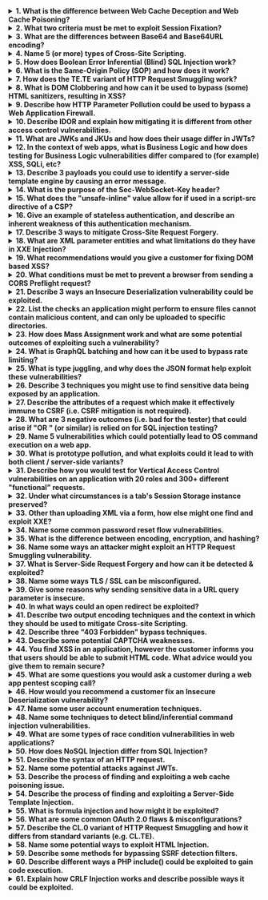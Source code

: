 
<details>
<summary><b>1. What is the difference between Web Cache Deception and Web Cache Poisoning?</b></summary>

**Web Cache Deception** involves finding a dynamic page that can be accessed via a URL a web cache will automatically cache (e.g., if `/transactions` can be accessed at `/transactions.jpg`). If an attacker can trick a victim into visiting the cacheable URL, they can then load the same URL and retrieve the victim's information from the cache.

**Web Cache Poisoning** involves finding an input that results in some exploitable change in the response but doesn't form part of the cache key for the request. When an attacker sends their payload, the exploited response will be cached and then delivered to anyone who accesses the page.
</details>

<details>
<summary><b>2. What two criteria must be met to exploit Session Fixation?</b></summary>

Session Fixation is not the same as Session Hijacking but rather a type of Session Hijacking attack. The two criteria are:

- Attacker must be able to forcibly set a (syntactically valid but otherwise inactive) session token in the victim's browser (e.g., using XSS / CRLF injection)
- Once the victim authenticates, the application uses the session token already present and does not set a new one
</details>

<details>
<summary><b>3. What are the differences between Base64 and Base64URL encoding?</b></summary>

In Base64URL encoding:
- A `-` is used instead of a `+`
- A `_` is used instead of a `/`
- Padding with `=` is optional and usually omitted

This provides more compatibility when the value needs to be used in a URL.

**Note:** Padding is actually not required at all for decoding, even in regular Base64, because we can figure out how many bytes are left to decode based on the number of remaining Base64 characters:
- 2 characters = 1 more byte
- 3 characters = 2 more bytes
</details>

<details>
<summary><b>4. Name 5 (or more) types of Cross-Site Scripting.</b></summary>

The 5 main types are:
- Reflected XSS
- Stored XSS
- DOM-based XSS
- CSTI (Client-Side Template Injection)
- Server-Side XSS

Other types suggested include:
- Self XSS
- XST (Cross-Site Tracing)
- Universal XSS
- Blind XSS
- Mutation XSS
</details>

<details>
<summary><b>5. How does Boolean Error Inferential (Blind) SQL Injection work?</b></summary>

This is a variant where injecting "AND 1=1" and "AND 1=2" (for example) will return the same response! The trick is to purposefully cause a database error when a condition we want to test is true, and hope that error propagates back to the response somehow (e.g., a 500 Internal Server error).

Many ways to do this, but most use a CASE expression and some divide by zero if the condition is true. For example: `AND 1=(SELECT CASE WHEN (1=1) THEN 1/0 ELSE 1 END)`
</details>

<details>
<summary><b>6. What is the Same-Origin Policy (SOP) and how does it work?</b></summary>

The Same-Origin Policy is a security mechanism browsers use to prevent a variety of cross-origin attacks. The basic principle is that client-side app code can only read data from a specific URL if the URL has the same origin as the current app. Two URLs have the same origin if they share the same protocol, host, and port.

Note that reading and embedding data from URLs are treated differently, allowing applications to embed things like scripts, videos, images, etc. without actually being able to access the raw bytes of each.
</details>

<details>
<summary><b>7. How does the TE.TE variant of HTTP Request Smuggling work?</b></summary>

The TE.TE variant has two or more servers which always use the Transfer-Encoding header over the Content-Length header if both are present, which usually makes Request Smuggling impossible. However, by manipulating the Transfer-Encoding header, it is possible to cause one of the servers to not recognize it. This server will use the Content-Length header instead, allowing the Request Smuggling attack to work.

There are countless ways to manipulate the Transfer-Encoding header. Common ones are including whitespace before the colon, capitalization, or modifying the value "chunked" in the header itself.
</details>

<details>
<summary><b>8. What is DOM Clobbering and how can it be used to bypass (some) HTML sanitizers, resulting in XSS?</b></summary>

DOM Clobbering is a way to manipulate the DOM using only HTML elements (i.e., no JavaScript). By using the id or name attribute of some elements, it is possible to create global variables in the DOM. This can lead to XSS in some cases.

[DOM Clobbering Cheatsheet](https://example.com) (works best in Chrome)
</details>

<details>
<summary><b>9. Describe how HTTP Parameter Pollution could be used to bypass a Web Application Firewall.</b></summary>

Some servers will concatenate parameter values if two or more identical parameters exist in requests, though often with a separator (e.g., a comma). For certain payloads, WAF detection can sometimes be bypassed if the payload can be split across multiple parameters.
</details>

<details>
<summary><b>10. Describe IDOR and explain how mitigating it is different from other access control vulnerabilities.</b></summary>

Insecure Direct Object References occur when an application provides functionality to access a resource using some unique reference (e.g., an ID) but does not perform adequate access control checks to determine if the user should have access to the specific resource.

Generally, the user should be able to access the functionality, but not all resources via the functionality. Thus, mitigation involves an access check comparing the user to the specific resource being requested, as opposed to the functionality itself.
</details>

<details>
<summary><b>11. What are JWKs and JKUs and how does their usage differ in JWTs?</b></summary>

A JSON Web Key (JWK) is a JSON object representing a signing key in a JWT. A JSON Web Key Set URL (JKU) is a URL which points to the location of a set of JWKs. In a JWT, both JWKs and JKUs go in the header.

When using a JWK, the entire public key is embedded within the header, whereas a JKU can point to a set of multiple public keys. In both cases a key ID (kid) is used to select the key to be used.
</details>

<details>
<summary><b>12. In the context of web apps, what is Business Logic and how does testing for Business Logic vulnerabilities differ compared to (for example) XSS, SQLi, etc?</b></summary>

Business logic is code which mimics real-world business operations / decisions, rather than code which handles how a user interacts with the application. Testing for business logic vulnerabilities usually involves identifying and challenging assumptions the developer has made about how someone uses the application, rather than technical oversights involving how data is processed.

It is impossible to identify business logic flaws using current scanners, since they require an understanding of the purpose of the application and are highly contextual.
</details>

<details>
<summary><b>13. Describe 3 payloads you could use to identify a server-side template engine by causing an error message.</b></summary>

- **Invalid syntax**: `${{<%[%'"}}%\`
- **Divide by zero**: `${1/0}`
- **Invalid variable names**: `${tib3rius}`
</details>

<details>
<summary><b>14. What is the purpose of the Sec-WebSocket-Key header?</b></summary>

The "key" has nothing to do with security / encryption. Since WebSockets are created using an initial HTTP request, the Sec-WebSocket-Key header is used by the client to make sure the server supports WebSockets. If the client doesn't receive a correctly hashed version of the key from the server, it doesn't continue with the WebSocket setup.
</details>

<details>
<summary><b>15. What does the "unsafe-inline" value allow for if used in a script-src directive of a CSP?</b></summary>

"unsafe-inline" will allow all inline scripts (e.g., `<script>...</script>` and "onevent" attributes) to be executed, but will not allow the loading of scripts from other files, nor will it allow the use of `eval()` and other methods which allow the execution of JavaScript from strings.
</details>

<details>
<summary><b>16. Give an example of stateless authentication, and describe an inherent weakness of this authentication mechanism.</b></summary>

Authentication using a JWT is an example of stateless authentication. An inherent weakness of stateless authentication is the inability to forcibly expire user sessions, since all session information is stored on the client-side.
</details>

<details>
<summary><b>17. Describe 3 ways to mitigate Cross-Site Request Forgery.</b></summary>

- Setting the SameSite cookie attribute to Lax or Strict on session cookies can prevent this cookie being added to cross-site requests, making forged requests unauthenticated. There are some exceptions if Lax is used.
- Requiring Anti-CSRF Tokens to be submitted with vulnerable requests will prevent CSRF provided the tokens are unique, unpredictable, and are not (only) submitted in cookies.
- Another option is to check the Referer header of a request to ensure it matches a trusted origin.
</details>

<details>
<summary><b>18. What are XML parameter entities and what limitations do they have in XXE Injection?</b></summary>

XML parameter entities are referenced using a `%` instead of `&`, but can only be referenced within a DTD, not the main XML document. This limitation means that parameter entities are often only useful with out-of-band XXE techniques.
</details>

<details>
<summary><b>19. What recommendations would you give a customer for fixing DOM based XSS?</b></summary>

If possible, avoid passing untrusted inputs to potentially dangerous JavaScript functions. Checks should be implemented to ensure that values only include expected characters (as opposed to trying to detect bad characters). Encoding inputs is also a possibility.
</details>

<details>
<summary><b>20. What conditions must be met to prevent a browser from sending a CORS Preflight request?</b></summary>

- Only GET, HEAD, or POST methods are allowed
- Only the following headers can be manually set: Accept, Accept-Language, Content-Language, Content-Type, Range
- If Content-Type is set, it must use one of the following: application/x-www-form-urlencoded, multipart/form-data, text/plain
- If XMLHttpRequest was used, no event listener must be registered on the XMLHttpRequest.upload property
- No ReadableStream object was used
</details>

<details>
<summary><b>21. Describe 3 ways an Insecure Deserialization vulnerability could be exploited.</b></summary>

- Modifying the value of an object attribute
- Modifying the type of an object attribute
- Using a Magic Method to make calls to other functions/methods (potentially leading to RCE)
</details>

<details>
<summary><b>22. List the checks an application might perform to ensure files cannot contain malicious content, and can only be uploaded to specific directories.</b></summary>

- Only allowing files with certain extensions and mime-types to be uploaded
- Performing file analysis (to confirm the file type) and AV scans
- Performing path canonicalization before checking the end location of the file matches an allowed directory
</details>

<details>
<summary><b>23. How does Mass Assignment work and what are some potential outcomes of exploiting such a vulnerability?</b></summary>

Mass Assignment occurs when functionality allowing users to create or update "objects" does not restrict which attributes a user can specify. This is more common in modern MVC-type frameworks.

This can lead to attackers being able to "upgrade" their role (e.g., to admin), add money to an account balance, assign potentially negative resources to other users, or perform a log forging attack by modifying date values, as well as countless other attacks.
</details>

<details>
<summary><b>24. What is GraphQL batching and how can it be used to bypass rate limiting?</b></summary>

GraphQL batching allows a user to send multiple queries or mutations to a GraphQL endpoint in a single request, either using arrays or aliases. Each query / mutation is then executed and a collection of results is returned in the response.

This can bypass rate limiting since instead of sending 1000 requests to the endpoint (for example), one request can be sent containing 1000 queries / mutations.
</details>

<details>
<summary><b>25. What is type juggling, and why does the JSON format help exploit these vulnerabilities?</b></summary>

Type juggling is a feature of certain programming languages where variables will be converted to a different type (e.g., string, integer, boolean) in certain operations, rather than throwing an exception. For example, when concatenating a string with an integer, the integer will be converted to a string.

This can however lead to vulnerabilities when preserving the type is important. The JSON format helps exploit these vulnerabilities as it supports a wide range of data types natively (numbers, strings, booleans, arrays, objects, and nulls), whereas regular URL/Body parameters often only support strings and arrays.
</details>

<details>
<summary><b>26. Describe 3 techniques you might use to find sensitive data being exposed by an application.</b></summary>

There are of course far more than 3 techniques, and any of the following would count:
- Source code analysis
- Directory busting
- Causing errors / exceptions / stack traces by fuzzing
- Access control exploitation
- Google dorking
- Git repo history analysis
- Exploiting SQL injections
</details>
<details>
<summary><b>27. Describe the attributes of a request which make it effectively immune to CSRF (i.e. CSRF mitigation is not required).</b></summary>

Again there are a few possible answers here:
- If authentication uses an Authorization header and a non-trivial token (i.e. not Basic Auth), such as a JWT, or any kind of custom header with an unpredictable value
- If the server doesn't support CORS or has a locked down policy, and a non-standard HTTP method is used (e.g. PUT, DELETE), or the request body uses JSON/XML and requires an appropriate Content-Type
- If the request relies on a "secret" value which effectively becomes an anti-CSRF token. For example, login requests are immune to CSRF because if the attacker knows the victim's credentials, they don't even need to perform a CSRF attack*

*There are some rare edge cases where performing a CSRF attack against a login, despite knowing the victim's credentials, would be useful
</details>
<details>
<summary><b>28. What are 3 negative outcomes (i.e. bad for the tester) that could arise if "OR <true>" (or similar) is relied on for SQL injection testing?</b></summary>

I've ranted about this before.
- OR <true> can return all rows of a table, which could cause server issues if the table is large
- OR <true> can lead to false positives when testing for login bypasses, if the login expects only one row be returned for a valid login attempt
- OR <true> injected into an UPDATE or DELETE statement can be disastrous
</details>
<details>
<summary><b>29. Name 5 vulnerabilities which could potentially lead to OS command execution on a web app.</b></summary>

There are quite a few ways, though several are rare or require highly specific setups to work:
- OS Command Injection
- Insecure Deserialization
- Server-Side Template Injection
- File Upload Vulnerabilities
- File Inclusion Vulnerabilities
- Server-Side Prototype Pollution
- Code Injection
- SQL Injection
- XXE
</details>
<details>
<summary><b>30. What is prototype pollution, and what exploits could it lead to with both client / server-side variants?</b></summary>

Prototype Pollution is a JavaScript / NodeJS vulnerability that allows attackers to add properties to global object prototypes, which are then passed down to actual objects used in the application.

In client-side JS this can lead to DOM XSS. With server-side JS (e.g. NodeJS), it can lead to access control bypasses as well as potential RCEs.
</details>
<details>
<summary><b>31. Describe how you would test for Vertical Access Control vulnerabilities on an application with 20 roles and 300+ different "functional" requests.</b></summary>

While a manual effort is possible, the best way to do this is via some form of guided automation. In Burp Suite, the Auth Analyzer extension can be used to track multiple sessions (one for each role) and replay each request with updated session tokens, comparing the response to the original.

For the brave, the AuthMatrix extension allows for more complex automation, and can handle logging users in, tracking anti-CSRF tokens, etc. Access rules can be configured per request/role pair, and the entire setup can be saved and replayed at a later date to validate fixes.
</details>
<details>
<summary><b>32. Under what circumstances is a tab's Session Storage instance preserved?</b></summary>

A tab's Session Storage instance is preserved if the page is reloaded, or if the user browses to another origin in the tab and later returns. If the user closes the tab, the instance is still preserved, provided the browser has the ability to reopen tabs.

In some browsers, Session Storage for tabs is preserved if the browser instance crashes rather than exiting cleanly, allowing users to resume their browsing session.
</details>
<details>
<summary><b>33. Other than uploading XML via a form, how else might one find and exploit XXE?</b></summary>

Many file formats use XML as a base and may trigger XXE if parsed insecurely. Examples include SVG, Microsoft documents (e.g. docx, xlsx), and other markup languages like KML.

In addition, SOAP services use XML-formatted requests. In some cases, APIs which default to JSON-formatted inputs will also accept the same inputs as XML.
</details>
<details>
<summary><b>34. Name some common password reset flow vulnerabilities.</b></summary>

- Basing the password reset on a user identifier (e.g. username) rather than a secret token
- Using host header injection to modify password reset links in emails in order to steal the token
- Easily guessable password reset tokens (bonus if they don't expire quickly / once used)
- Using security questions instead of a secret token to authenticate the user
- Username enumeration based on password reset success messages
</details>
<details>
<summary><b>35. What is the difference between encoding, encryption, and hashing?</b></summary>

**Encoding** is the process of transferring data from one format to another while preserving the integrity of the data. If the encoding algorithm is known, anyone can decode the original data.

**Encryption** is the process of scrambling data so that it can only be read by someone with the correct decryption key. Even if the encoding algorithm is known, unauthorized users will not be able to decrypt the data.

**Hashing** is the process of converting data into a number (aka hash) of fixed size (e.g. 256 bits), such that the same data results in the same number. This can be used to verify a user knows the initial data without needing to know the data itself (e.g. a password for a login). The process is irreversible, and in good hashing algorithms, it should be difficult to find two sets of data which result in the same hash.
</details>
<details>
<summary><b>36. Name some ways an attacker might exploit an HTTP Request Smuggling vulnerability.</b></summary>

- Forcing a victim to trigger an XSS payload, including "unexploitable" payloads such as those contained within a UserAgent header
- Using some form of "save" functionality in the application to capture a victim's request, extracting their session token and hijacking their account
- Bypassing front-end access controls by smuggling a request to a disallowed area onto one of our own requests
</details>
<details>
<summary><b>37. What is Server-Side Request Forgery and how can it be detected & exploited?</b></summary>

Server-Side Request Forgery (SSRF) occurs when an attacker can cause a server at the back-end of the application to make a "request" to a target it would not normally request from.

It can be detected by looking for parameters which contain references to URLs, hostnames, or file paths, and attempting to manipulate these parameters to see if a request is made to a server we control, or to some backend service we can detect.

SSRF can often be exploited to retrieve files from within the environment, perform basic port scanning, leak information from request headers, execute code, and even deliver XSS payloads.
</details>
<details>
<summary><b>38. Name some ways TLS / SSL can be misconfigured.</b></summary>

- Outdated Protocols (e.g. SSLv3, TLSv1.0)
- Insecure Private Key Sizes
- Incomplete Certificate Chains
- Expired / Revoked Certificates
- Insecure Cipher Suites
- Lack of Forward Secrecy
- Insecure Key Exchange Algorithms
- Insecure Client-Initiated Renegotiation
</details>
<details>
<summary><b>39. Give some reasons why sending sensitive data in a URL query parameter is insecure.</b></summary>

- URLs are generally logged, by both the server and potentially proxy services in-between the user and application
- URLs are also saved to browser history, which may be preserved on shared public computers
- The data may be visible in screenshots and screen shares
- Users may think it is safe to copy URLs and share them
- If 3rd party resources are loaded by the client-side application, the data may get sent as part of the Referer header to the 3rd party
</details>
<details>
<summary><b>40. In what ways could an open redirect be exploited?</b></summary>

- A victim could be redirected to a malicious copy of the site and not notice, since the original URL was for the legitimate site
- If chained with an SSRF, it could be used to bypass URL validation and reach otherwise prohibited targets
- If chained with a misconfigured OAuth setup, it could be used to steal access tokens
- If the redirect uses the Location response header, we may be able to perform CRLF injection
</details>
<details>
<summary><b>41. Describe two output encoding techniques and the context in which they should be used to mitigate Cross-site Scripting.</b></summary>

- **Encoding for HTML contexts** involves converting the following characters into HTML entities: & < > " '
- **Encoding for HTML attribute contexts** is the same, provided all attribute values are quoted correctly. If not, all non-alphanumeric characters should be converted to HTML entities
- **Encoding for JavaScript contexts** involves converting all non-alphanumeric characters into the Unicode encoding format (e.g. \u0022)
</details>
<details>
<summary><b>42. Describe three "403 Forbidden" bypass techniques.</b></summary>

- Using different HTTP methods (e.g. POST instead of GET), or using "method override" headers / URL parameters (e.g. X-HTTP-Method) if a back-end server supports them
- Using "Client Origin" HTTP headers (e.g. X-Forwarded-For) to forge our source IP address, bypassing IP-based blocklists
- Manipulating the URL path using directory traversal, case modification, adding characters, or double-URL encoding
</details>
<details>
<summary><b>43. Describe some potential CAPTCHA weaknesses.</b></summary>

- Replay attacks - using a previously confirmed correct answer
- Improper input validation - removing or blanking CAPTCHA-related parameters
- Leaked answers - the correct answer appears somewhere in the source code (I once found a CAPTCHA which worked by using CSS to distort text)
- Low entropy - if the set of possible answers is too small, a brute-force attack may work
- Machine learning susceptible - with enough training data, a computer can solve the CAPTCHA
</details>
<details>
<summary><b>44. You find XSS in an application, however the customer informs you that users should be able to submit HTML code. What advice would you give them to remain secure?</b></summary>

The easiest solution is likely to use an HTML sanitizer like DOMPurify with an allowlist of "safe" elements and attributes.

Another option is to use a separate "sandbox" domain to host the HTML code, displaying it using an iframe. Any JavaScript code will run in the security context of the sandbox and will not be able to affect the main application.

As an additional measure, a well-configured Content Security Policy can be used to instruct the browser to only run trusted JavaScript code.
</details>
<details>
<summary><b>45. What are some questions you would ask a customer during a web app pentest scoping call?</b></summary>

Many questions would depend on a demo of the application, however here are a few general ones:
- How much functionality does the app contain (e.g. no. of "pages")?
- How complex is the functionality (e.g. any learning curves, lengthy processes, etc.)?
- How many different roles are there / should be tested?
- Which environment is being tested (e.g. dev, staging, prod)?
- Do our accounts have access to test/dummy data?
- Are there any access restrictions (e.g. VPN, IP block)?
- Are there any custom protocols being used (e.g. proprietary encoding/encryption)?
- Is there any rate limiting, WAF/IPS in place?
- Are there any out of scope areas, or vulnerabilities which should not be tested (e.g. Denial of Service)?
</details>
<details>
<summary><b>46. How would you recommend a customer fix an Insecure Deserialization vulnerability?</b></summary>

- If possible, don't pass serialized data via user inputs at all
- Use "safe" serialization methods (e.g. JSON, Protobuf)
- Digitally sign any serialized data, and verify the signature prior to deserializing it
- If applicable, perform type checks against deserialized data prior to using it
</details>
<details>
<summary><b>47. Name some user account enumeration techniques.</b></summary>

- Error/success messages on login / registration / forgot password pages
- Insecure Direct Object References
- Timing Attacks (e.g. login)
- Excessive data exposure on APIs (e.g. /v1/users)
</details>
<details>
<summary><b>48. Name some techniques to detect blind/inferential command injection vulnerabilities.</b></summary>

- Trying commands with noticeable time delays, like sleep on *nix, or ping on *nix/Windows
- Attempting to redirect the command output into a file in the webroot (if we know / can guess the directory)
- Trying commands which perform some detectable network interaction, like a DNS lookup (dig, host, nslookup) or HTTP request (curl, wget)
</details>
<details>
<summary><b>49. What are some types of race condition vulnerabilities in web applications?</b></summary>

- Limit overrun - performing more actions than allowed (e.g. redeeming gift cards, transferring money)
- State changes - bypassing a state change within normal application flow (e.g. a MFA step during login)
- Resource access - accessing a shared resource prior to / during the processing of the resource (e.g. uploading and accessing a malicious file prior to AV detection)
</details>
<details>
<summary><b>50. How does NoSQL Injection differ from SQL Injection?</b></summary>

Other than the obvious (NoSQL injection affects NoSQL databases, not SQL databases), NoSQL injection is often highly dependent on the database variant and application programming language. Unlike SQL, there is no single standardized query language.

NoSQL is also vulnerable to operator injection, which unlike regular syntax injection, can change the original nature of conditional checks in the query.

Some NoSQL databases support the execution of arbitrary JavaScript code.
</details>
<details>
<summary><b>51. Describe the syntax of an HTTP request.</b></summary>

You can go into a lot of detail here, but here's a basic answer that hits all the key points:

An HTTP request starts with a request line, which includes 3 parts separated by a single space: the request method / verb (e.g. GET), the request URI, and the HTTP version. The request line is terminated by a CRLF linebreak. After this, there are a series of headers which are optional apart from the Host header (in v1.1 and above). Each header is comprised of a name, colon, value, and finally a CRLF linebreak. After the final header, there is an empty line (i.e. a CRLF), and an optional body. If a body is included, its format and length is determined by information provided in the headers.
</details>
<details>
<summary><b>52. Name some potential attacks against JWTs.</b></summary>

- Lack of signature verification
- "none" algorithm support
- Accepting embedded / remote signing keys
- Brute-forcing weak keys
- Algorithm confusion
</details>
<details>
<summary><b>53. Describe the process of finding and exploiting a web cache poisoning issue.</b></summary>

- Identify unkeyed inputs (usually header / cookie values) using a tool like Param Miner
- Test identified inputs for client-side vulnerabilities (e.g. XSS, Open Redirect)
- Send the payload to the server multiple times until it is cached by the web cache
- Verify the exploit by sending the request without the unkeyed input to see if the payload gets returned
</details>
<details>
<summary><b>54. Describe the process of finding and exploiting a Server-Side Template Injection.</b></summary>

- Identify inputs which may end up in templates (either reflected or stored values)
- Use a polyglot payload like ${{<%[%'"}}%\ to try and generate template errors
- Use several different arithmetic payloads (e.g. ${7*7}, {{7*7}}, <%=7*7%>) to try and detect / verify the version of the templating engine
- Check for known exploits of the templating engine for reading/writing files or performing OS command execution
</details>
<details>
<summary><b>55. What is formula injection and how might it be exploited?</b></summary>

Formula injection, also known as "CSV Injection" occurs when an attacker can insert Excel-like formula (e.g. =1+1) into an application's CSV export functionality. Since most CSV files are opened in an Excel-like program, the formula will execute instead of displaying the raw data.

This can be exploited by including a malicious formula which executes OS commands, for example the following which opens notepad.exe:
`=cmd|'/C notepad'!A1`

Other exploits can include data exfiltration via clickable links or DNS lookups.

Formula injection is a relatively controversial vulnerability, since the actual exploitation takes place entirely on the victim's computer, and not within their browser (like XSS). In addition, multiple warning popups generally appear when a user opens a document containing executable payloads, and the user must "willingly" enable their functionality.

However, several instances of server-side formula injection exist, where these limitations may not apply. This includes both cloud-hosted spreadsheets (e.g. Google Sheets) and backend processes which use Excel to process documents.
</details>
<details>
<summary><b>56. What are some common OAuth 2.0 flaws & misconfigurations?</b></summary>

- Insecure implementation of the implicit grant type
- Cross-Site Request Forgery (insecure state parameter)
- Session hijacking via redirection (e.g. redirect_uri)
- Improper scope validation
</details>
<details>
<summary><b>57. Describe the CL.0 variant of HTTP Request Smuggling and how it differs from standard variants (e.g. CL.TE).</b></summary>

CL.0 request smuggling occurs when a back-end server will ignore the Content-Length header in certain instances, while the front-end server uses it. This allows a second request to be smuggled in the first's body.

This differs from standard variants since the Transfer-Encoding header is never used, hence the name CL.0 instead of CL.TE.
</details>
<details>
<summary><b>58. Name some potential ways to exploit HTML Injection.</b></summary>

Assuming we discount traditional XSS, which is often treated as a separate vulnerability, there are several:
- Social engineering via injected links / redirects
- Denial of service via broken layouts
- SSRF / LFI via PDF generation
- Potentially stealing passwords (https://portswigger.net/research/stealing-passwords-from-infosec-mastodon-without-bypassing-csp)
- Exfiltrating potentially sensitive data via dangling markup
- XSS via DOM Clobbering
</details>
<details>
<summary><b>59. Describe some methods for bypassing SSRF detection filters.</b></summary>

- Use different IP address representations (e.g. decimal, hex)
- Use DNS to resolve a domain to a target IP address
- Abuse open redirects and (double) URL encoding
- Abuse lax URL validation / parser confusion (e.g. using valid-host@attacker-host or attacker-host#valid-host, etc.)
</details>
<details>
<summary><b>60. Describe different ways a PHP include() could be exploited to gain code execution.</b></summary>

- Writing PHP code to a local file and including it via absolute paths, directory traversal, or the file:// scheme
- Hosting PHP code remotely and including it using http://, ftp://, etc. schemes
- Using php://input to read and execute raw PHP code from a POST request body
- Using PHP filter (php://filter) chains to create executable PHP code
- Using the data:// scheme to pass raw PHP code as plain text, or as a Base64 encoded string
</details>
<details>
<summary><b>61. Explain how CRLF Injection works and describe possible ways it could be exploited.</b></summary>

CRLF (Carriage Return, Line Feed) injection occurs when it is possible to inject those characters (\r\n) into a response header, allowing the attacker to create new lines.

CRLF Injection can be used to create Set-Cookie headers, causing cookies to be created in the victim's browser. This is one criterion for a Session Fixation attack.

If the attacker can inject multiple \r\n and affect the response body, they may be able to perform XSS, redirect the user off-site, or attempt a social engineering attack.
</details>

